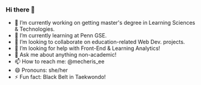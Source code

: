 ### Hi there 👋

<!--
**seiyonly/seiyonly** is a ✨ _special_ ✨ repository because its `README.md` (this file) appears on your GitHub profile.

Here are some ideas to get you started:
-->
- 🔭 I’m currently working on getting master's degree in Learning Sciences & Technologies.
- 🌱 I’m currently learning at Penn GSE.
- 👯 I’m looking to collaborate on education-related Web Dev. projects.
- 🤔 I’m looking for help with Front-End & Learning Analytics!
- 💬 Ask me about anything non-academic!
- 📫 How to reach me: @mecheris_ee
- 😄 Pronouns: she/her
- ⚡ Fun fact: Black Belt in Taekwondo!

